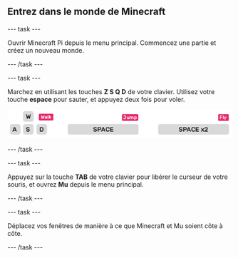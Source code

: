 ## Entrez dans le monde de Minecraft

\--- task \---

Ouvrir Minecraft Pi depuis le menu principal. Commencez une partie et créez un nouveau monde.

\--- /task \---

\--- task \---

Marchez en utilisant les touches **Z S Q D** de votre clavier. Utilisez votre touche **espace** pour sauter, et appuyez deux fois pour voler.

![](images/minecraft-keys.png)

\--- /task \---

\--- task \---

Appuyez sur la touche **TAB** de votre clavier pour libérer le curseur de votre souris, et ouvrez **Mu** depuis le menu principal.

\--- /task \---

\--- task \---

Déplacez vos fenêtres de manière à ce que Minecraft et Mu soient côte à côte.

\--- /task \---